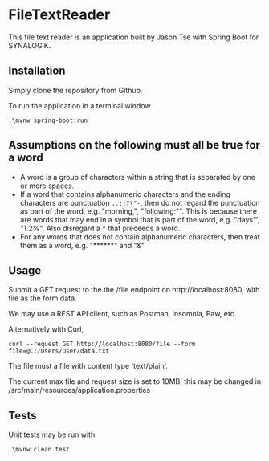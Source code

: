 # FileTextReader
This file text reader is an application built by Jason Tse with Spring Boot for SYNALOGiK.

## Installation
Simply clone the repository from Github.

To run the application in a terminal window
```
.\mvnw spring-boot:run
```

## Assumptions on the following must all be true for a word
- A word is a group of characters within a string that is separated by one or more spaces.
- If a word that contains alphanumeric characters and the ending characters are punctuation `.,;!?\"-`, then do not regard the punctuation as part of the word, e.g. "morning,", "following:"". This is because there are words that may end in a symbol that is part of the word, e.g. "days'", "1.2%". Also disregard a `"` that preceeds a word.
- For any words that does not contain alphanumeric characters, then treat them as a word, e.g. "******" and "&"

## Usage
Submit a GET request to the the /file endpoint on http://localhost:8080, with file as the form data.

We may use a REST API client, such as Postman, Insomnia, Paw, etc.

Alternatively with Curl,
```
curl --request GET http://localhost:8080/file --form file=@C:/Users/User/data.txt
```

The file must a file with content type 'text/plain'.

The current max file and request size is set to 10MB, this may be changed in /src/main/resources/application.properties

## Tests
Unit tests may be run with
```
.\mvnw clean test
```
